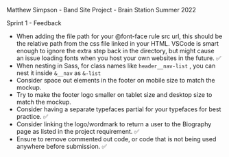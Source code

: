 Matthew Simpson - Band Site Project - Brain Station
Summer 2022

Sprint 1 - Feedback

- When adding the file path for your @font-face rule src url, this should be the relative path from the css file linked in your HTML. VSCode is smart enough to ignore the extra step back in the directory, but might cause an issue loading fonts when you host your own websites in the future. ✅
- When nesting in Sass, for class names like `header__nav-list` , you can nest it inside `&__nav` as `&-list`
- Consider space out elements in the footer on mobile size to match the mockup.
- Try to make the footer logo smaller on tablet size and desktop size to match the mockup.
- Consider having a separate typefaces partial for your typefaces for best practice. ✅
- Consider linking the logo/wordmark to return a user to the Biography page as listed in the project requirement. ✅
- Ensure to remove commented out code, or code that is not being used anywhere before submission. ✅
